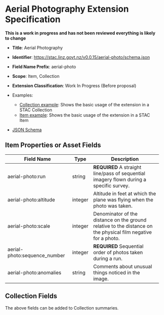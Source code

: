 # Aerial Photography Extension Specification

**This is a work in progress and has not been reviewed everything is likely to change**

- **Title**: Aerial Photography
- **Identifier**:
  <https://stac.linz.govt.nz/v0.0.15/aerial-photo/schema.json>
- **Field Name Prefix**: aerial-photo
- **Scope**: Item, Collection
- **Extension Classification**: Work In Progress (Before proposal)

- Examples:
  - [Collection example](https://stac.linz.govt.nz/v0.0.15/aerial-photo/examples/collection.json): Shows the basic usage of the
    extension in a STAC Collection
  - [Item example](https://stac.linz.govt.nz/v0.0.15/aerial-photo/examples/item.json): Shows the basic usage of the extension
    in a STAC Item
- [JSON Schema](https://stac.linz.govt.nz/v0.0.15/aerial-photo/schema.json)

## Item Properties or Asset Fields

| Field Name                   | Type    | Description                                                                                                   |
| ---------------------------- | ------- | ------------------------------------------------------------------------------------------------------------- |
| aerial-photo:run             | string  | **REQUIRED** A straight line/pass of sequential imagery flown during a specific survey.                       |
| aerial-photo:altitude        | integer | Altitude in feet at which the plane was flying when the photo was taken.                                      |
| aerial-photo:scale           | integer | Denominator of the distance on the ground relative to the distance on the physical film negative for a photo. |
| aerial-photo:sequence_number | integer | **REQUIRED** Sequential order of photos taken during a run.                                                   |
| aerial-photo:anomalies       | string  | Comments about unusual things noticed in the image.                                                           |

## Collection Fields

The above fields can be added to Collection summaries.
